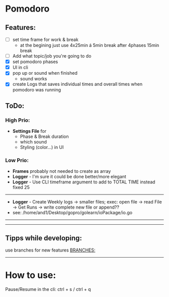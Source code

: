 # Pomodoro 
## Features:
- [ ] set time frame for work & break 
  - at the begining just use 4x25min á 5min break after 4phases 15min break
- [ ] Add what topic/job you're going to do
- [x] set pomodoro phases
- [x] UI in cli
- [x] pop up or sound when finished
  - sound works
- [x] create Logs that saves individual times and overall times when pomodoro was running

## ToDo:
### High Prio:

- **Settings File** for
  - Phase & Break duration
  - which sound
  - Styling (color...) in UI 
### Low Prio:
  - **Frames** probably not needed to create as array
  - **Logger** - I'm sure it could be done better/more elegant
  - **Logger** - Use CLI timeframe argument to add to TOTAL TIME instead fixed 25
  - --
  - **Logger** - Create Weekly logs -> smaller files; exec: open file -> read File -> Get Runs -> write complete new file or append??
  - see: /home/and1/Desktop/gopro/golearn/ioPackage/io.go
  - --
---
## Tipps while developing:
use branches for new features [BRANCHES:](https://git-scm.com/book/en/v2/Git-Branching-Branches-in-a-Nutshell)

---
# How to use: 
Pause/Resume in the cli: ctrl + s / ctrl + q
